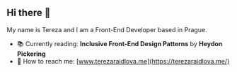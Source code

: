 ## Hi there 👋

My name is Tereza and I am a Front-End Developer based in Prague.

- 📚 Currently reading: **Inclusive Front-End Design Patterns** by **Heydon Pickering**
- 💬 How to reach me: [www.terezaraidlova.me](https://terezaraidlova.me/)
